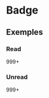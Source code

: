 # Badge

## Exemples

### Read

<div class = "sample-bloc">
  <pf-badge readed>999+</pf-badge>
</div>

### Unread

<div class = "sample-bloc">
  <pf-badge>999+</pf-badge>
</div>